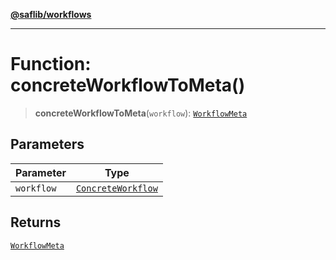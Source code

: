 [**@saflib/workflows**](../index.md)

***

# Function: concreteWorkflowToMeta()

> **concreteWorkflowToMeta**(`workflow`): [`WorkflowMeta`](../interfaces/WorkflowMeta.md)

## Parameters

| Parameter | Type |
| ------ | ------ |
| `workflow` | [`ConcreteWorkflow`](../type-aliases/ConcreteWorkflow.md) |

## Returns

[`WorkflowMeta`](../interfaces/WorkflowMeta.md)
